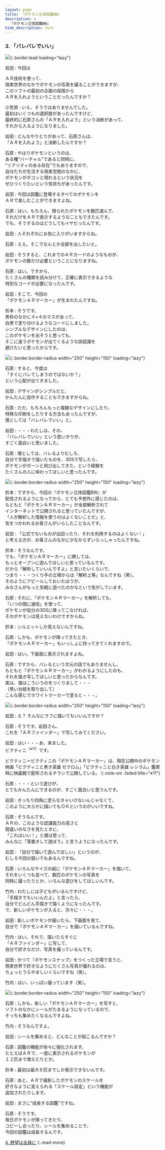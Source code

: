 ```yaml
---
layout: page
title: 『ポケモン立体図鑑BW』
description: >
  『ポケモン立体図鑑BW』
hide_description: ture
---
```



### 3. 「バレバレでいい」

![](/interviews/jp/3ds/jrva/vol1/img/mainvisual3.jpg){:.border.lead loading="lazy"}

岩田
: 今回は

ＡＲ技術を使って、<br>現実世界のなかでポケモンの写真を撮ることができますが、<br>このソフトの最初の企画の段階から<br>ＡＲを入れようということだったんですか？

小笠原
: いえ、そうではありませんでした。<br>最初はいくつもの選択肢があったんですけど、<br>最終的に石原さんの「ＡＲを入れよう」という決断があって、<br>それから入るようになりました。

岩田
: どんなやりとりがあって、石原さんは、<br>「ＡＲを入れよう」と決断したんですか？

石原
: やはりポケモンというのは、<br>ある種“バーチャル”であると同時に、<br>“リアリティのある存在”でもありますので、<br>自分たちが生活する現実空間のなかに、<br>ポケモンがポコッと現れるという状況を<br>ぜひつくりたいという気持ちがあったんです。

岩田
: 今回は図鑑に登場するすべてのポケモンを<br>ＡＲで楽しむことができますよね。

石原
: はい。もちろん、限られたポケモンを数匹選んで、<br>それだけをＡＲで表示するようなこともできたんです。<br>でも、そうするのはどうしてもイヤだったんです。

岩田
: 人それぞれにお気に入りがいますからね。

石原
: ええ。そこでなんとか全部を出したいと。

岩田
: そうすると、これまでのＡＲカードのようなものが、<br>ポケモンの数だけ必要ということになりますね。

石原
: はい。ですから、<br>たくさんの種類を読み分けて、正確に表示できるような<br>特別なコードが必要になったんです。

岩田
: そこで、今回の<br>「ポケモンＡＲマーカー」が生まれたんですね。

折本
: そうです。<br>黒枠のなかに４×４のマスがあって、<br>白黒で塗り分けるようなコードにしました。<br>シンプルなデザインにしたのは、<br>このポケモンを出そうと思っても、<br>そこに違うポケモンが出てくるような誤認識を<br>避けたいと思ったからです。

![](/interviews/jp/3ds/jrva/vol1/img/photo11.jpg){:.border.border-radius width="250" height="150"  loading="lazy"}

石原
: すると、今度は<br>「すぐにバレてしまうのではないか？」<br>という心配が出てきました。

岩田
: デザインがシンプルだと、<br>かんたんに自作することもできますからね。

石原
: ただ、もちろんもっと複雑なデザインにしたり、<br>特殊な印刷をしたりする方法もあったんですが、<br>僕としては「バレバレでいい」と。

岩田
: ・・・わたしは、その、<br>「バレバレでいい」という思いきりが、<br>すごく面白いと思いました。

石原
: 僕としては、バレるよりむしろ、<br>自分で手描きで描いたものを、3DSで写したら、<br>ポケモンがポーンと飛び出してきた、という経験を<br>たくさんの人に味わってほしいと思ったんです。

![](/interviews/jp/3ds/jrva/vol1/img/photo12.jpg){:.border.border-radius width="250" height="150"  loading="lazy"}

折本
: ですから、今回の『ポケモン立体図鑑BW』が<br>配信されるようになってから、とても予想外に感じたのは、<br>もともと「ポケモンＡＲマーカー」が全部解析されて<br>インターネットで公開されると思っていたんですが、<br>「人が解析した情報を使うのはよくないことだ」と、<br>気をつかわれるお客さんがいらしたことなんです。

岩田
: 「公式でないものが出回ったり、それを利用するのはよくない！」<br>と考える方が、お客さんのなかに少なからずいらっしゃったんですね。

折本
: そうなんです。<br>でも、「ポケモンＡＲマーカー」に関しては、<br>もっとオープンに遊んでほしいと思っているんです。<br>だから「解析していいんですよ」と言いたいくらいで、<br>つまり・・・つくり手の立場からは「解析上等」なんですね（笑）。<br>そのようにアピールしておいたほうが、<br>みなさんがもっと気軽に遊べたのかなという気がしています。

石原
: それに、「ポケモンＡＲマーカー」を解析しても、<br>「いつの間に通信」を使って、<br>ポケモンが自分の3DSに降ってこなければ、<br>そのポケモンは見えないわけですからね。

折本
: シルエットしか見えないんですね。

石原
: しかも、ポケモンが降ってきたとき、<br>「ポケモンＡＲマーカー」もいっしょに持ってきてくれますので。

岩田
: はい。下画面に表示されますよね。

石原
: ですから、バレるという次元の話でもありませんし、<br>もともと「ポケモンＡＲマーカー」がわかるようにしたのも、<br>それを描き写してほしいと思ったからなんです。<br>実は、僕はこういうのをつくりまして・・・<br>（黒い台紙を取り出して）<br>こんな感じでホワイトマーカーで塗ると・・・。

![](/interviews/jp/3ds/jrva/vol1/img/photo13.jpg){:.border.border-radius width="250" height="150"  loading="lazy"}

岩田
: え？ そんなにラフに描いてもいいんですか？

石原
: そうです。岩田さん、<br>これを「ＡＲファインダー」で写してみてください。

岩田
: はい・・・あ、来ました。<br>ビクティニ<sup>（※11）</sup>です。


ビクティニ＝ビクティニの「ポケモンＡＲマーカー」は、現在公開中のポケモン映画「ビクティニと黒き英雄 ゼクロム」「ビクティニと白き英雄 レシラム」鑑賞時に映画館で配布されるチラシで公開している。
{:.note-sm .faded title="※11"}

石原
: ・・・という遊びが、<br>とてもかんたんにできるのが、すごく面白いと思うんです。

岩田
: きっちり四角に塗らなきゃいけないんじゃなくて、<br>このように大らかに描いてもＯＫというのがいいですね。

石原
: そうなんです。<br>ＡＲの、このような認識能力の高さと<br>間違いのなさを見たときに、<br>「これはいい！」と僕は思って、<br>みんなに「落書きして遊ぼう」と言うようになったんです。

岩田
: 「自分で描いて遊んでほしい」というのが、<br>むしろ今回の狙いでもあるんですね。

石原
: いろんなサイズの紙に「ポケモンＡＲマーカー」を描いて、<br>それをいくつも並べて、数匹のポケモンの写真を<br>同時に撮ったりとか、いろんな遊びをしてほしいんです。

竹内
: わたしには子どもがいるんですけど、<br>「手描きでもいいんだよ」と言ったら、<br>自分でどんどん手描きで描くようになったんです。<br>で、新しいポケモンが入ると、次々に・・・。

岩田
: 新しいポケモンが届いたら、下画面を見て、<br>自分で「ポケモンＡＲマーカー」を描いているんですね。

竹内
: はい。それで、描いたらすぐに<br>「ＡＲファインダー」に写して、<br>自分で好きなだけ、写真を撮っているんです。

岩田
: かつて『ポケモンスナップ』をつくった立場で言うと、<br>現実世界で好きなようにたくさん写真が撮れるのは、<br>ちょっとうらやましいくらいですね（笑）。

竹内
: はい、いっぱい撮っています（笑）。

![](/interviews/jp/3ds/jrva/vol1/img/photo14.jpg){:.border.border-radius width="250" height="150"  loading="lazy"}

石原
: しかも、新しい「ポケモンＡＲマーカー」を写すと、<br>ソフトのなかにシールがたまるようになっているので、<br>そっちも集めたくなるんですよね。

竹内
: そうなんですよ。

岩田
: シールを集めると、どんなことが起こるんですか？

石原
: 図鑑の機能が徐々に強化されます。<br>たとえばＡＲで、一度に表示されるポケモンが<br>１２匹まで増えたりとか。

折本
: 最初は最大８匹までしか表示できないんです。

石原
: あと、ＡＲで撮影したポケモンのスケールを<br>好きなように変えられる「スケール設定」という機能が<br>追加されたりします。

岩田
: まさに“成長する図鑑”ですね。

石原
: そうです。<br>毎日ポケモンが降ってきたり、<br>コピーし合ったり、シールを集めることで、<br>今回の図鑑は成長するんです。



[4. 野望は全員に](4.md)
{:.read-more}
